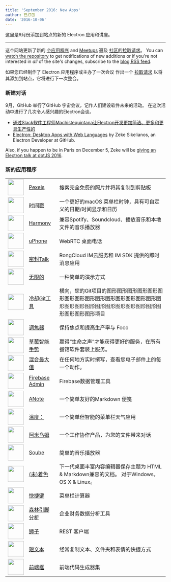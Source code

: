 ```yaml
---
title: 'September 2016: New Apps'
author: 已打包
date: '2016-10-06'
---
```


这里是9月份添加到站点的新的 Electron 应用和讲座。

---

这个网站更新了新的 [个应用程序](https://electronjs.org/apps) and [Meetups](https://electronjs.org/community) 遍及 [社区的拉取请求](https://github.com/electron/electronjs.org/pulls)。 You can [watch the repository](https://github.com/electron/electronjs.org) to get notifications of new additions or if you're not interested in _all_ of the site's changes, subscribe to the [blog RSS feed](https://electronjs.org/feed.xml).

如果您已经制作了 Electron 应用程序或主办了一次会议 作出一个 [拉取请求](https://github.com/electron/electronjs.org) 以将其添加到站点，它将进行下一次整合。

### 新建对话

9月，GitHub 举行了GitHub 宇宙会议，记作人们建设软件未来的活动。 在这次活动中进行了几次令人感兴趣的Electron会谈。

* [通过Slack软件工程师Machistequintana让Electron开发更加简洁、更多和更具生产性的](https://www.youtube.com/watch?v=Eqg_IqVeI5s)
* [Electron: Desktop Apps with Web Languages](https://www.youtube.com/watch?v=FNHBfN8c32U) by Zeke Sikelianos, an Electron Developer at GitHub.

Also, if you happen to be in Paris on December 5, Zeke will be [giving an Electron talk at dotJS 2016](https://twitter.com/dotJS/status/783615732307333120).

### 新的应用程序

|                                                                                     |                                                           |                                                                         |
| ----------------------------------------------------------------------------------- | --------------------------------------------------------- | ----------------------------------------------------------------------- |
| <img src='/images/apps/pexels-icon.png' width='50' />              | [Pexels](https://www.pexels.com/pro/mac-and-windows-app/) | 搜索完全免费的照片并将其复制到剪贴板                                                      |
| <img src='/images/apps/timestamp-icon.png' width='50' />           | [时间戳](https://mzdr.github.io/timestamp/)                  | 一个更好的macOS 菜单栏时钟，具有可自定义的日期/时间显示和日历                                      |
| <img src='/images/apps/harmony-icon.png' width='50' />             | [Harmony](http://getharmony.xyz/)                         | 兼容Spotify、Soundcloud、播放音乐和本地文件的音乐播放器                                    |
| <img src='/images/apps/uphone-icon.png' width='50' />              | [uPhone](http://www.integraccs.com)                       | WebRTC 桌面电话                                                             |
| <img src='/images/apps/sealtalk-icon.png' width='50' />            | [密封Talk](http://sealtalk.im)                              | RongCloud IM云服务和 IM SDK 提供的即时消息应用                                       |
| <img src='/images/apps/infinity-icon.png' width='50' />            | [无限的](https://ycosxapp.github.io)                         | 一种简单的演示方式                                                               |
| <img src='/images/apps/cycligent-git-tool-icon.png' width='50' />  | [冷却Git工具](https://www.cycligent.com/git-tool)             | 横向，您的Git项目的图形图形图形图形图形图形图形图形图形图形图形图形图形图形图形图形图形图形图形图形图形图形图形图形图形图形图形图形图形项目 |
| <img src='/images/apps/foco-icon.png' width='50' />                | [调焦器](https://github.com/akashnimare/foco)                | 保持焦点和提高生产率与 Foco                                                        |
| <img src='/images/apps/strawberry-icon.png' width='50' />          | [草莓智能手势](https://strawberrypos.com)                       | 赢得“生命之声”才能获得更好的服务，在所有餐馆软件套装上服务。                                         |
| <img src='/images/apps/mixmax-icon.png' width='50' />              | [混合最大值](https://mixmax.com/download)                      | 在任何地方实时撰写，查看您电子邮件上的每一个动作。                                               |
| <img src='/images/apps/firebase-admin-icon.png' width='50' />      | [Firebase Admin](https://firebaseadmin.com)               | Firebase数据管理工具                                                          |
| <img src='/images/apps/anote-icon.png' width='50' />               | [ANote](https://github.com/AnotherNote/anote)             | 一个简单友好的Markdown 便笺                                                      |
| <img src='/images/apps/temps-icon.png' width='50' />               | [温度：](https://jackd248.github.io/temps/)                  | 一个简单但智能的菜单栏天气应用                                                         |
| <img src='/images/apps/amium-icon.png' width='50' />               | [阿米乌姆](https://www.amium.com)                             | 一个工作协作产品，为您的文件带来对话                                                      |
| <img src='/images/apps/soube-icon.png' width='50' />               | [Soube](http://soube.diegomolina.cl)                      | 简单的音乐播放器                                                                |
| <img src='/images/apps/un-colored-icon.png' width='50' />          | [(未)着色](https://n457.github.io/Uncolored/)                | 下一代桌面丰富内容编辑器保存主题为 HTML & Markdown兼容的文档。 对于Windows，OS X & Linux。         |
| <img src='/images/apps/quickcalc-icon.png' width='50' />           | [快捷键](https://github.com/Cwoodall6/quickcalc)             | 菜单栏计算器                                                                  |
| <img src='/images/apps/forestpin-analytics-icon.png' width='50' /> | [森林引脚分析](http://forestpin.com/analytics)                  | 企业财务数据分析工具                                                              |
| <img src='/images/apps/ling-icon.png' width='50' />                | [狮子](https://github.com/talhasch/ling)                    | REST 客户端                                                                |
| <img src='/images/apps/shortexts-icon.png' width='50' />           | [短文本](http://shortexts.com/)                              | 经常复制文本、文件夹和表情的快捷方式                                                      |
| <img src='/images/apps/front-end-box-icon.png' width='50' />       | [前端框](http://frontendbox.io)                              | 前端代码生成器集                                                                |

